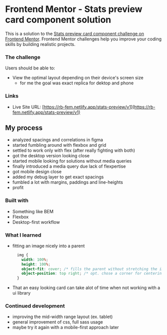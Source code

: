 # Frontend Mentor - Stats preview card component solution

This is a solution to
the [Stats preview card component challenge on Frontend Mentor](https://www.frontendmentor.io/challenges/stats-preview-card-component-8JqbgoU62).
Frontend Mentor challenges help you improve your coding skills by building realistic projects.

### The challenge

Users should be able to:

- View the optimal layout depending on their device's screen size
  - for me the goal was exact replica for dektop and phone

### Links

[//]: # (- Solution URL: [Add solution URL here]&#40;https://your-solution-url.com&#41;)

- Live Site URL: [https://rb-fem.netlify.app/stats-preview/v1](https://rb-fem.netlify.app/stats-preview/v1)

## My process

- analyzed spacings and correlations in figma
- started fumbling around with flexbox and grid
- settled to work only with flex (after really fighting with both)
- got the desktop version looking close
- started mobile looking for solutions without media queries
- finally introduced a media query due lack of flexpertise
- got mobile design close
- added my debug layer to get exact spacings
- fumbled a lot with margins, paddings and line-heights
- profit

### Built with

- Something like BEM
- Flexbox
- Desktop-first workflow

### What I learned

- fitting an image nicely into a parent
  ```css
    img {
      width: 100%;
      height: 100%;
      object-fit: cover; /* fills the parent without stretching the image */
      object-position: top right; /* opt. chose a corner for centering */
    }
  ```
- That an easy looking card can take alot of time when not working with a ui library

### Continued development

- improving the mid-width range layout (ex. tablet)
- general improvement of css, full sass usage
- maybe try it again with a mobile-first approach later
